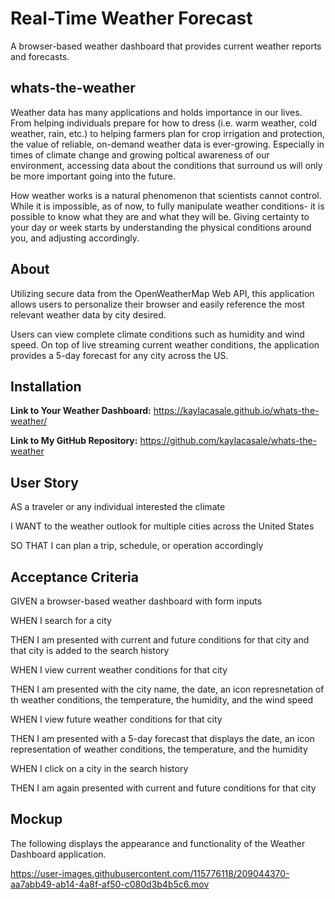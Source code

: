 # Real-Time Weather Forecast
A browser-based weather dashboard that provides current weather reports and forecasts. 

## whats-the-weather
Weather data has many applications and holds importance in our lives. From helping individuals prepare for how to dress (i.e. warm weather, cold weather, rain, etc.) to helping farmers plan for crop irrigation and protection, the value of reliable, on-demand weather data is ever-growing. Especially in times of climate change and growing poltical awareness of our environment, accessing data about the conditions that surround us will only be more important going into the future. 

How weather works is a natural phenomenon that scientists cannot control. While it is impossible, as of now, to fully manipulate weather conditions- it is possible to know what they are and what they will be. Giving certainty to your day or week starts by understanding the physical conditions around you, and adjusting accordingly. 

## About
Utilizing secure data from the OpenWeatherMap Web API, this application allows users to personalize their browser and easily reference the most relevant weather data by city desired. 

Users can view complete climate conditions such as humidity and wind speed. On top of live streaming current weather conditions, the application provides a 5-day forecast for any city across the US. 

## Installation
**Link to Your Weather Dashboard:** https://kaylacasale.github.io/whats-the-weather/

**Link to My GitHub Repository:** https://github.com/kaylacasale/whats-the-weather


## User Story
AS a traveler or any individual interested the climate

I WANT to the weather outlook for multiple cities across the United States

SO THAT I can plan a trip, schedule, or operation accordingly

## Acceptance Criteria
GIVEN a browser-based weather dashboard with form inputs

WHEN I search for a city

THEN I am presented with current and future conditions for that city and that city is added to the search history

WHEN I view current weather conditions for that city

THEN I am presented with the city name, the date, an icon represnetation of th weather conditions, the temperature, the humidity, and the wind speed

WHEN I view future weather conditions for that city

THEN I am presented with a 5-day forecast that displays the date, an icon representation of weather conditions, the temperature, and the humidity

WHEN I click on a city in the search history

THEN I am again presented with current and future conditions for that city

## Mockup
The following displays the appearance and functionality of the Weather Dashboard application.

https://user-images.githubusercontent.com/115776118/209044370-aa7abb49-ab14-4a8f-af50-c080d3b4b5c6.mov


